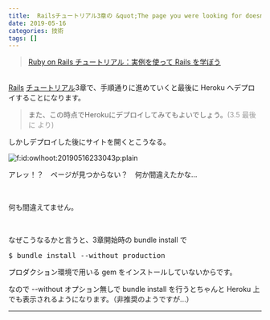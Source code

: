 ```yaml
---
title:  Railsチュートリアル3章の &quot;The page you were looking for doesn&#39;t exist.&quot; について
date: 2019-05-16
categories: 技術
tags: []
---
```

<blockquote>
        <p><a href="https://railstutorial.jp/chapters/static_pages?version=5.1#cha-static_pages">Ruby on Rails &#x30C1;&#x30E5;&#x30FC;&#x30C8;&#x30EA;&#x30A2;&#x30EB;&#xFF1A;&#x5B9F;&#x4F8B;&#x3092;&#x4F7F;&#x3063;&#x3066; Rails &#x3092;&#x5B66;&#x307C;&#x3046;</a></p>

</blockquote>
<p><br />
<a class="keyword" href="http://d.hatena.ne.jp/keyword/Rails">Rails</a> <a class="keyword" href="http://d.hatena.ne.jp/keyword/%A5%C1%A5%E5%A1%BC%A5%C8%A5%EA%A5%A2%A5%EB">チュートリアル</a>3章で、手順通りに進めていくと最後に Heroku へデプロイすることになります。</p>

<blockquote>
        <p>また、この時点でHerokuにデプロイしてみてもよいでしょう。<span style="color: #999999">(3.5 最後に より)</span></p>

</blockquote>
<p>しかしデプロイした後にサイトを開くとこうなる。</p><p><span itemscope itemtype="http://schema.org/Photograph"><img src="https://cdn-ak.f.st-hatena.com/images/fotolife/o/owlhoot/20190516/20190516233043.png" alt="f:id:owlhoot:20190516233043p:plain" title="f:id:owlhoot:20190516233043p:plain" class="hatena-fotolife" itemprop="image"></span></p><p>アレッ！？　ページが見つからない？　何か間違えたかな...</p><br />
<p>何も間違えてません。</p><br />
<p>なぜこうなるかと言うと、3章開始時の bundle install で</p>
<pre class="code" data-lang="" data-unlink>$ bundle install --without production</pre><p>プロダクション環境で用いる gem をインストールしていないからです。</p><p>なので --without オプション無しで bundle install を行うとちゃんと Heroku 上でも表示されるようになります。（非推奨のようですが...）</p>

-----
